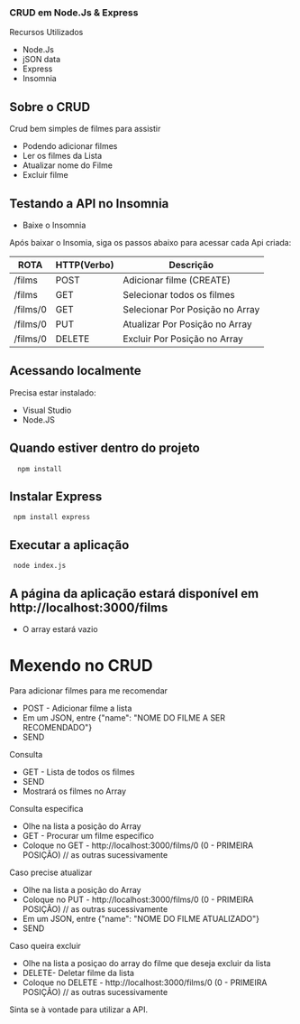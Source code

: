 ### CRUD em Node.Js & Express

 Recursos Utilizados

- Node.Js
- jSON data
- Express
- Insomnia

## Sobre o CRUD

 Crud bem simples de filmes para assistir

- Podendo adicionar filmes 
- Ler os filmes da Lista 
- Atualizar nome do Filme 
- Excluir filme 

## Testando a API no Insomnia
- Baixe o Insomnia

Após baixar o Insomia, siga os passos abaixo para acessar cada Api criada:

  ROTA                    |     HTTP(Verbo)   |      Descrição                      | 
------------------------- | ----------------- | ---------------------------------   | 
/films                    |       POST        |  Adicionar filme (CREATE)           | 
/films                    |       GET         |  Selecionar todos os filmes         | 
/films/0                  |       GET         |  Selecionar Por Posição no Array    | 
/films/0                  |       PUT         |  Atualizar Por Posição no Array     |    
/films/0                  |       DELETE      |  Excluir Por Posição no Array       |


## Acessando localmente

Precisa estar instalado: 
* Visual Studio
* Node.JS

## Quando estiver dentro do projeto 

      npm install
 
## Instalar Express

     npm install express

## Executar a aplicação
     node index.js

## A página da aplicação estará disponível em http://localhost:3000/films
* O array estará vazio 

# Mexendo no CRUD

 Para adicionar filmes para me recomendar

- POST - Adicionar filme a lista
- Em um JSON, entre {"name": "NOME DO FILME A SER RECOMENDADO"} 
- SEND

 Consulta 
- GET - Lista de todos os filmes
- SEND
- Mostrará os filmes no Array

 Consulta especifica 
- Olhe na lista a posição do Array
- GET - Procurar um filme especifico
- Coloque no GET -  http://localhost:3000/films/0 (0 - PRIMEIRA POSIÇÃO) // as outras sucessivamente 

 Caso precise atualizar 
- Olhe na lista a posição do Array
- Coloque no PUT -  http://localhost:3000/films/0 (0 - PRIMEIRA POSIÇÃO) // as outras sucessivamente 
- Em um JSON, entre {"name": "NOME DO FILME ATUALIZADO"}
- SEND

 Caso queira excluir
- Olhe na lista a posiçao do array do filme que deseja excluir da lista
- DELETE- Deletar filme da lista
- Coloque no DELETE - http://localhost:3000/films/0 (0 - PRIMEIRA POSIÇÃO) // as outras sucessivamente 


Sinta se à vontade para utilizar a API. 
